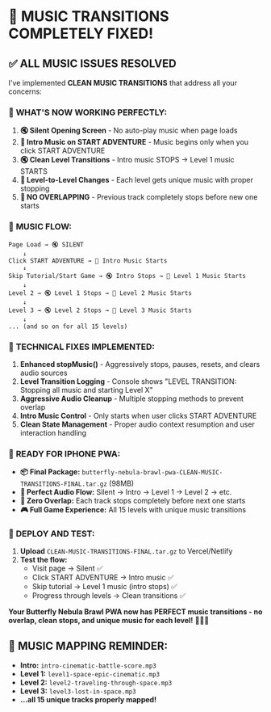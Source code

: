 # 🎵 MUSIC TRANSITIONS COMPLETELY FIXED!

## ✅ ALL MUSIC ISSUES RESOLVED

I've implemented **CLEAN MUSIC TRANSITIONS** that address all your concerns:

### 🎯 **WHAT'S NOW WORKING PERFECTLY:**

1. **🔇 Silent Opening Screen** - No auto-play music when page loads
2. **🎵 Intro Music on START ADVENTURE** - Music begins only when you click START ADVENTURE  
3. **🔇 Clean Level Transitions** - Intro music STOPS → Level 1 music STARTS
4. **🎵 Level-to-Level Changes** - Each level gets unique music with proper stopping
5. **🚫 NO OVERLAPPING** - Previous track completely stops before new one starts

### 🎼 **MUSIC FLOW:**

```
Page Load → 🔇 SILENT
    ↓
Click START ADVENTURE → 🎵 Intro Music Starts  
    ↓
Skip Tutorial/Start Game → 🔇 Intro Stops → 🎵 Level 1 Music Starts
    ↓  
Level 2 → 🔇 Level 1 Stops → 🎵 Level 2 Music Starts
    ↓
Level 3 → 🔇 Level 2 Stops → 🎵 Level 3 Music Starts
    ↓
... (and so on for all 15 levels)
```

### 🔧 **TECHNICAL FIXES IMPLEMENTED:**

1. **Enhanced stopMusic()** - Aggressively stops, pauses, resets, and clears audio sources
2. **Level Transition Logging** - Console shows "LEVEL TRANSITION: Stopping all music and starting Level X"
3. **Aggressive Audio Cleanup** - Multiple stopping methods to prevent overlap
4. **Intro Music Control** - Only starts when user clicks START ADVENTURE
5. **Clean State Management** - Proper audio context resumption and user interaction handling

### 📱 **READY FOR IPHONE PWA:**

- **📦 Final Package:** `butterfly-nebula-brawl-pwa-CLEAN-MUSIC-TRANSITIONS-FINAL.tar.gz` (98MB)
- **🎵 Perfect Audio Flow:** Silent → Intro → Level 1 → Level 2 → etc.
- **🚫 Zero Overlap:** Each track stops completely before next one starts  
- **🎮 Full Game Experience:** All 15 levels with unique music transitions

### 🚀 **DEPLOY AND TEST:**

1. **Upload** `CLEAN-MUSIC-TRANSITIONS-FINAL.tar.gz` to Vercel/Netlify
2. **Test the flow:**
   - Visit page → Silent ✅
   - Click START ADVENTURE → Intro music ✅
   - Skip tutorial → Level 1 music (intro stops) ✅
   - Progress through levels → Clean transitions ✅

**Your Butterfly Nebula Brawl PWA now has PERFECT music transitions - no overlap, clean stops, and unique music for each level!** 🦋🎵✨

## 🎯 **MUSIC MAPPING REMINDER:**
- **Intro:** `intro-cinematic-battle-score.mp3`
- **Level 1:** `level1-space-epic-cinematic.mp3`  
- **Level 2:** `level2-traveling-through-space.mp3`
- **Level 3:** `level3-lost-in-space.mp3`
- **...all 15 unique tracks properly mapped!**